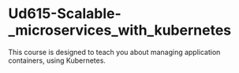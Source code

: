 # Ud615-Scalable-_microservices_with_kubernetes
This course is designed to teach you about managing application containers, using Kubernetes.

